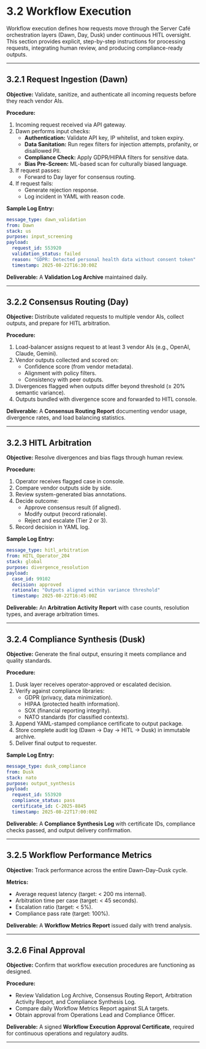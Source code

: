 # 3.2 Workflow Execution

Workflow execution defines how requests move through the Server Café orchestration layers (Dawn, Day, Dusk) under continuous HITL oversight. This section provides explicit, step-by-step instructions for processing requests, integrating human review, and producing compliance-ready outputs.

---

## 3.2.1 Request Ingestion (Dawn)

**Objective:** Validate, sanitize, and authenticate all incoming requests before they reach vendor AIs.

**Procedure:**
1. Incoming request received via API gateway.
2. Dawn performs input checks:
   - **Authentication:** Validate API key, IP whitelist, and token expiry.
   - **Data Sanitation:** Run regex filters for injection attempts, profanity, or disallowed PII.
   - **Compliance Check:** Apply GDPR/HIPAA filters for sensitive data.
   - **Bias Pre-Screen:** ML-based scan for culturally biased language.
3. If request passes:
   - Forward to Day layer for consensus routing.
4. If request fails:
   - Generate rejection response.
   - Log incident in YAML with reason code.

**Sample Log Entry:**
```yaml
message_type: dawn_validation
from: Dawn
stack: us
purpose: input_screening
payload:
  request_id: 553920
  validation_status: failed
  reason: "GDPR: Detected personal health data without consent token"
  timestamp: 2025-08-22T16:30:00Z
```

**Deliverable:** A **Validation Log Archive** maintained daily.

---

## 3.2.2 Consensus Routing (Day)

**Objective:** Distribute validated requests to multiple vendor AIs, collect outputs, and prepare for HITL arbitration.

**Procedure:**
1. Load-balancer assigns request to at least 3 vendor AIs (e.g., OpenAI, Claude, Gemini).
2. Vendor outputs collected and scored on:
   - Confidence score (from vendor metadata).
   - Alignment with policy filters.
   - Consistency with peer outputs.
3. Divergences flagged when outputs differ beyond threshold (≥ 20% semantic variance).
4. Outputs bundled with divergence score and forwarded to HITL console.

**Deliverable:** A **Consensus Routing Report** documenting vendor usage, divergence rates, and load balancing statistics.

---

## 3.2.3 HITL Arbitration

**Objective:** Resolve divergences and bias flags through human review.

**Procedure:**
1. Operator receives flagged case in console.
2. Compare vendor outputs side by side.
3. Review system-generated bias annotations.
4. Decide outcome:
   - Approve consensus result (if aligned).
   - Modify output (record rationale).
   - Reject and escalate (Tier 2 or 3).
5. Record decision in YAML log.

**Sample Log Entry:**
```yaml
message_type: hitl_arbitration
from: HITL_Operator_204
stack: global
purpose: divergence_resolution
payload:
  case_id: 99102
  decision: approved
  rationale: "Outputs aligned within variance threshold"
  timestamp: 2025-08-22T16:45:00Z
```

**Deliverable:** An **Arbitration Activity Report** with case counts, resolution types, and average arbitration times.

---

## 3.2.4 Compliance Synthesis (Dusk)

**Objective:** Generate the final output, ensuring it meets compliance and quality standards.

**Procedure:**
1. Dusk layer receives operator-approved or escalated decision.
2. Verify against compliance libraries:
   - GDPR (privacy, data minimization).
   - HIPAA (protected health information).
   - SOX (financial reporting integrity).
   - NATO standards (for classified contexts).
3. Append YAML-stamped compliance certificate to output package.
4. Store complete audit log (Dawn → Day → HITL → Dusk) in immutable archive.
5. Deliver final output to requester.

**Sample Log Entry:**
```yaml
message_type: dusk_compliance
from: Dusk
stack: nato
purpose: output_synthesis
payload:
  request_id: 553920
  compliance_status: pass
  certificate_id: C-2025-8845
  timestamp: 2025-08-22T17:00:00Z
```

**Deliverable:** A **Compliance Synthesis Log** with certificate IDs, compliance checks passed, and output delivery confirmation.

---

## 3.2.5 Workflow Performance Metrics

**Objective:** Track performance across the entire Dawn–Day–Dusk cycle.

**Metrics:**
- Average request latency (target: < 200 ms internal).
- Arbitration time per case (target: < 45 seconds).
- Escalation ratio (target: < 5%).
- Compliance pass rate (target: 100%).

**Deliverable:** A **Workflow Metrics Report** issued daily with trend analysis.

---

## 3.2.6 Final Approval

**Objective:** Confirm that workflow execution procedures are functioning as designed.

**Procedure:**
- Review Validation Log Archive, Consensus Routing Report, Arbitration Activity Report, and Compliance Synthesis Log.
- Compare daily Workflow Metrics Report against SLA targets.
- Obtain approval from Operations Lead and Compliance Officer.

**Deliverable:** A signed **Workflow Execution Approval Certificate**, required for continuous operations and regulatory audits.

---
